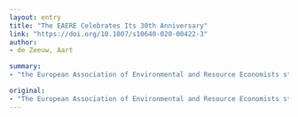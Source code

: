 ```yaml
---
layout: entry
title: "The EAERE Celebrates Its 30th Anniversary"
link: "https://doi.org/10.1007/s10640-020-00422-3"
author:
- de Zeeuw, Aart

summary:
- "the European Association of Environmental and Resource Economists started around 1990. It celebrates its 30th anniversary this year. The relationship between economics and the environment is core for the future of our world. This article aims at clarifying the initial steps and the development of this highly successful association. EAERE has been a stimulus and a home for many scientists who were interested to work in this field."

original:
- "The European Association of Environmental and Resource Economists started around 1990 and celebrates its 30th anniversary this year. The rise of environmental concerns and the wish for more cooperation between scientists within Europe, plus the drive of a few highly motivated people, led to the foundation of this academic institution. This article aims at clarifying the initial steps and the development of this highly successful association. The relationship between economics and the environment is core for the future of our world, and the EAERE was crucial in developing this field. The EAERE has been a stimulus and a home for many scientists who were interested to work in this field and who would otherwise have been quite isolated. The future of the EAERE is bright if it manages to bridge new developments in economics and in the natural sciences, and between academics and policy."
---
```


